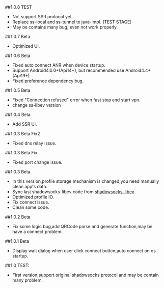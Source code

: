 ##1.0.8 TEST

+ Not support SSR protocol yet.
+ Replace ss-local and ss-tunnel to java-impl. (TEST STAGE)
+ May be contains many bug, even not work properly.

##1.0.7 Beta

+ Optimized UI.

##1.0.6 Beta

+ Fixed auto connect ANR when device startup.
+ Support Android4.0.0+(Api14+), but recommended use Android4.4+(Api19+).
+ Fixed preference dependency bug.

##1.0.5 Beta

+ Fixed "Connection refused" error when fast stop and start vpn.
+ change ss-libev version

##1.0.4 Beta

+ Add SSR UI.

##1.0.3 Beta Fix2

+ Fixed dns relay issue.

##1.0.3 Beta Fix

+ Fixed port change issue.

##1.0.3 Beta

+ In this version,profile storage mechanism is changed,you need manually clean app's data.
+ Sync last shadowsocks-libev code from [shadowsocks-libev](https://github.com/shadowsocks/shadowsocks-libev)
+ Optimized profile IO.
+ Fix connect issue.
+ Clean some code.

##1.0.2 Beta

+ Fix some logic bug,add QRCode parse and generate function,may be have a connect problem.

##1.0.1 Beta

+ Display wait dialog when user click connect button;auto connect on os startup.

##1.0 TEST:

+ First version,support original shadowsocks protocol and may be contain many problem.